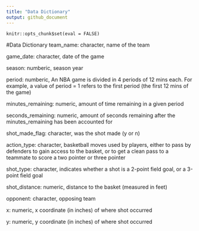 ```yaml
---
title: "Data Dictionary"
output: github_document
---
```


```{r setup, include=FALSE}
knitr::opts_chunk$set(eval = FALSE)
```

#Data Dictionary
team_name: character, name of the team

game_date: character, date of the game

season: numberic, season year

period: numberic, An NBA game is divided in 4 periods of 12 mins each. For example, a value of period = 1 refers to the first period (the first 12 mins of the game)

minutes_remaining: numeric, amount of time remaining in a given period

seconds_remaining: numeric, amount of seconds remaining after the minutes_remaining has been accounted for

shot_made_flag: character, was the shot made (y or n)

action_type: character, basketball moves used by players, either to pass by defenders to gain access to the basket, or to get a clean pass to a teammate to score a two pointer or three pointer

shot_type: character, indicates whether a shot is a 2-point field goal, or a 3-point field goal

shot_distance: numeric, distance to the basket (measured in feet)

opponent: character, opposing team

x: numeric, x coordinate (in inches) of where shot occurred

y: numeric, y coordinate (in inches) of where shot occurred